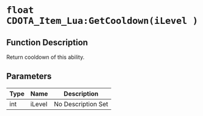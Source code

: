 # `float CDOTA_Item_Lua:GetCooldown(iLevel )`
## Function Description
Return cooldown of this ability.
## Parameters
Type|Name|Description
--|--|--
int|iLevel|No Description Set
